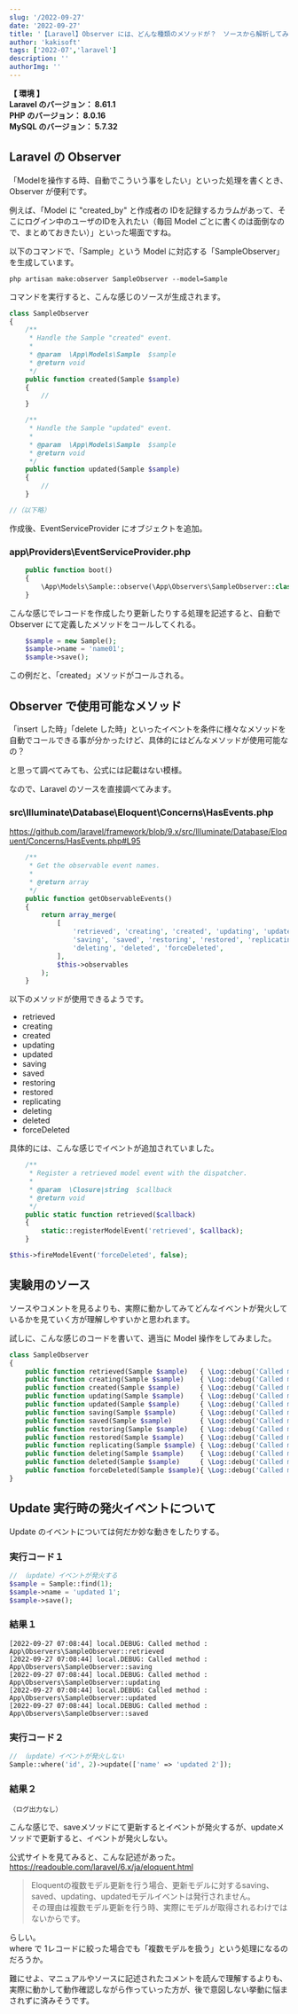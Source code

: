 ```yaml
---
slug: '/2022-09-27'
date: '2022-09-27'
title: '【Laravel】Observer には、どんな種類のメソッドが？　ソースから解析してみた'
author: 'kakisoft'
tags: ['2022-07','laravel']
description: ''
authorImg: ''
---
```


**【 環境 】**  
**Laravel のバージョン： 8.61.1**  
**PHP のバージョン： 8.0.16**  
**MySQL のバージョン： 5.7.32**  


## Laravel の Observer
「Modelを操作する時、自動でこういう事をしたい」といった処理を書くとき、Observer が便利です。  

例えば、「Model に "created_by" と作成者の IDを記録するカラムがあって、そこにログイン中のユーザのIDを入れたい（毎回 Model ごとに書くのは面倒なので、まとめておきたい）」といった場面ですね。

以下のコマンドで、「Sample」という Model に対応する「SampleObserver」を生成しています。
```
php artisan make:observer SampleObserver --model=Sample
```

コマンドを実行すると、こんな感じのソースが生成されます。
```php
class SampleObserver
{
    /**
     * Handle the Sample "created" event.
     *
     * @param  \App\Models\Sample  $sample
     * @return void
     */
    public function created(Sample $sample)
    {
        //
    }

    /**
     * Handle the Sample "updated" event.
     *
     * @param  \App\Models\Sample  $sample
     * @return void
     */
    public function updated(Sample $sample)
    {
        //
    }

//（以下略）
```

作成後、EventServiceProvider にオブジェクトを追加。

### app\Providers\EventServiceProvider.php
```php
    public function boot()
    {
        \App\Models\Sample::observe(\App\Observers\SampleObserver::class);
    }
```

こんな感じでレコードを作成したり更新したりする処理を記述すると、自動で Observer にて定義したメソッドをコールしてくれる。
```php
    $sample = new Sample();
    $sample->name = 'name01';
    $sample->save();
```
この例だと、「created」メソッドがコールされる。


## Observer で使用可能なメソッド
「insert した時」「delete した時」といったイベントを条件に様々なメソッドを自動でコールできる事が分かったけど、具体的にはどんなメソッドが使用可能なの？

と思って調べてみても、公式には記載はない模様。

なので、Laravel のソースを直接調べてみます。

### src\Illuminate\Database\Eloquent\Concerns\HasEvents.php
<https://github.com/laravel/framework/blob/9.x/src/Illuminate/Database/Eloquent/Concerns/HasEvents.php#L95>
```php
    /**
     * Get the observable event names.
     *
     * @return array
     */
    public function getObservableEvents()
    {
        return array_merge(
            [
                'retrieved', 'creating', 'created', 'updating', 'updated',
                'saving', 'saved', 'restoring', 'restored', 'replicating',
                'deleting', 'deleted', 'forceDeleted',
            ],
            $this->observables
        );
    }
```

以下のメソッドが使用できるようです。

 * retrieved
 * creating
 * created
 * updating
 * updated
 * saving
 * saved
 * restoring
 * restored
 * replicating
 * deleting
 * deleted
 * forceDeleted


具体的には、こんな感じでイベントが追加されていました。
```php
    /**
     * Register a retrieved model event with the dispatcher.
     *
     * @param  \Closure|string  $callback
     * @return void
     */
    public static function retrieved($callback)
    {
        static::registerModelEvent('retrieved', $callback);
    }
```

```php
$this->fireModelEvent('forceDeleted', false);
```

## 実験用のソース
ソースやコメントを見るよりも、実際に動かしてみてどんなイベントが発火しているかを見ていく方が理解しやすいかと思われます。

試しに、こんな感じのコードを書いて、適当に Model 操作をしてみました。

```php
class SampleObserver
{
    public function retrieved(Sample $sample)   { \Log::debug('Called method : ' . __METHOD__); }
    public function creating(Sample $sample)    { \Log::debug('Called method : ' . __METHOD__); }
    public function created(Sample $sample)     { \Log::debug('Called method : ' . __METHOD__); }
    public function updating(Sample $sample)    { \Log::debug('Called method : ' . __METHOD__); }
    public function updated(Sample $sample)     { \Log::debug('Called method : ' . __METHOD__); }
    public function saving(Sample $sample)      { \Log::debug('Called method : ' . __METHOD__); }
    public function saved(Sample $sample)       { \Log::debug('Called method : ' . __METHOD__); }
    public function restoring(Sample $sample)   { \Log::debug('Called method : ' . __METHOD__); }
    public function restored(Sample $sample)    { \Log::debug('Called method : ' . __METHOD__); }
    public function replicating(Sample $sample) { \Log::debug('Called method : ' . __METHOD__); }
    public function deleting(Sample $sample)    { \Log::debug('Called method : ' . __METHOD__); }
    public function deleted(Sample $sample)     { \Log::debug('Called method : ' . __METHOD__); }
    public function forceDeleted(Sample $sample){ \Log::debug('Called method : ' . __METHOD__); }
}
```

## Update 実行時の発火イベントについて
Update のイベントについては何だか妙な動きをしたりする。

### 実行コード１
```php
// （update）イベントが発火する
$sample = Sample::find(1);
$sample->name = 'updated 1';
$sample->save();
```
### 結果１
```
[2022-09-27 07:08:44] local.DEBUG: Called method : App\Observers\SampleObserver::retrieved  
[2022-09-27 07:08:44] local.DEBUG: Called method : App\Observers\SampleObserver::saving  
[2022-09-27 07:08:44] local.DEBUG: Called method : App\Observers\SampleObserver::updating  
[2022-09-27 07:08:44] local.DEBUG: Called method : App\Observers\SampleObserver::updated  
[2022-09-27 07:08:44] local.DEBUG: Called method : App\Observers\SampleObserver::saved  
```

### 実行コード２
```php
// （update）イベントが発火しない
Sample::where('id', 2)->update(['name' => 'updated 2']);
```

### 結果２
```
（ログ出力なし）
```

こんな感じで、saveメソッドにて更新するとイベントが発火するが、updateメソッドで更新すると、イベントが発火しない。

公式サイトを見てみると、こんな記述があった。
<https://readouble.com/laravel/6.x/ja/eloquent.html>

> Eloquentの複数モデル更新を行う場合、更新モデルに対するsaving、saved、updating、updatedモデルイベントは発行されません。  
> その理由は複数モデル更新を行う時、実際にモデルが取得されるわけではないからです。

らしい。  
where で 1レコードに絞った場合でも「複数モデルを扱う」という処理になるのだろうか。  

難にせよ、マニュアルやソースに記述されたコメントを読んで理解するよりも、実際に動かして動作確認しながら作っていった方が、後で意図しない挙動に悩まされずに済みそうです。




